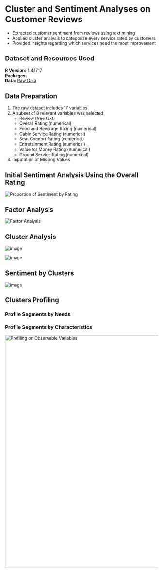 # Cluster and Sentiment Analyses on Customer Reviews
- Extracted customer sentiment from reviews using text mining
- Applied cluster analysis to categorize every service rated by customers
- Provided insights regarding which services need the most improvement

## Dataset and Resources Used
**R Version:** 1.4.1717\
**Packages:**\
**Data:** [Raw Data](https://www.kaggle.com/efehandanisman/skytrax-airline-reviews)

## Data Preparation 
1. The raw dataset includes 17 variables 
2. A subset of 8 relevant variables was selected
    - Review (free text)
    - Overall Rating (numerical)
    - Food and Beverage Rating (numerical)
    - Cabin Service Rating (numerical)
    - Seat Comfort Rating (numerical)
    - Entretainment Rating (numerical)
    - Value for Money Rating (numerical)
    - Ground Service Rating (numerical)
3. Imputation of Missing Values 

## Initial Sentiment Analysis Using the Overall Rating
![Proportion of Sentiment by Rating](https://user-images.githubusercontent.com/52983514/132456477-fcd24d39-6cc1-4d0c-b916-8949a494b583.png)

## Factor Analysis
![Factor Analysis](https://user-images.githubusercontent.com/52983514/132464590-9d9e575f-9201-4fd8-a875-10238c6f966b.png)


## Cluster Analysis
![image](https://user-images.githubusercontent.com/52983514/132458970-3acd531e-5127-480c-9479-c9c1e231e385.png)

![image](https://user-images.githubusercontent.com/52983514/132461808-a35f2b3c-3ac3-45d4-be42-7683e5d5b894.png)

## Sentiment by Clusters
![image](https://user-images.githubusercontent.com/52983514/132461003-851bea23-b0d8-4332-b820-eb8ddc1d4c03.png)

## Clusters Profiling
### Profile Segments by Needs

### Profile Segments by Characteristics
<img width="764" alt="Profiling on Observable Variables" src="https://user-images.githubusercontent.com/52983514/132465349-eafe3f58-dd79-43e7-a43f-015ff70731c9.png">


